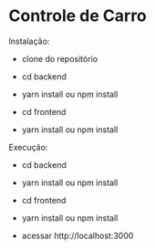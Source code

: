 # Controle de Carro

Instalação:

  - clone do repositório
  
  - cd backend
  - yarn install ou npm install
  
  - cd frontend
  - yarn install ou npm install
  
  
Execução:

  - cd backend
  - yarn install ou npm install
  
  - cd frontend
  - yarn install ou npm install
  

- acessar http://localhost:3000
